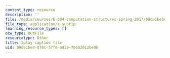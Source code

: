 ```yaml
---
content_type: resource
description: ''
file: /media/courses/6-004-computation-structures-spring-2017/b9de1be8d78c57fdad2970682012be0b_q38KAGAKORk.vtt
file_type: application/x-subrip
learning_resource_types: []
ocw_type: OCWFile
resourcetype: Other
title: 3play caption file
uid: b9de1be8-d78c-57fd-ad29-70682012be0b
---
```

